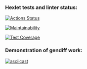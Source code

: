 ### Hexlet tests and linter status:
[![Actions Status](https://github.com/niramov/frontend-project-lvl2/workflows/hexlet-check/badge.svg)](https://github.com/niramov/frontend-project-lvl2/actions)

[![Maintainability](https://api.codeclimate.com/v1/badges/b841b0e726d8f177b4ee/maintainability)](https://codeclimate.com/github/niramov/frontend-project-lvl2/maintainability)

[![Test Coverage](https://api.codeclimate.com/v1/badges/b841b0e726d8f177b4ee/test_coverage)](https://codeclimate.com/github/niramov/frontend-project-lvl2/test_coverage)

### Demonstration of gendiff work:
[![asciicast](https://asciinema.org/a/lXXCoUgbUoE96qhCqwk7d396R.svg)](https://asciinema.org/a/lXXCoUgbUoE96qhCqwk7d396R)
